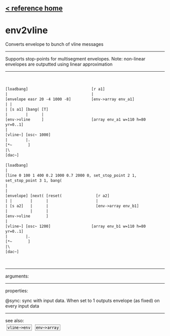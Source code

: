 [< reference home](index.html)
---

# env2vline


Converts envelope to bunch of vline messages

---

Supports stop-points for multisegment envelopes. Note: non-linear envelopes are
            outputted using linear approximation
<br>


---


```


[loadbang]                            [r a1]
|                                     |
[envelope easr 20 -4 1000 -8]         [env->array env_a1]
| |
| [s a1] [bang( [T]
|        |      |
[env->vline     ]                     [array env_a1 w=110 h=80 yr=0..1]
|
[vline~] [osc~ 1000]
|        |.
[*~       ]
|\
[dac~]

[loadbang]
|
[line 0 100 1 400 0.2 1000 0.7 2000 0, set_stop_point 2 1, set_stop_point 3 1, bang(
|
|
[envelope] [next( [reset(               [r a2]
| |        |      |                     |
| [s a2]   |      |                     [env->array env_b1]
|          |      |
[env->vline       ]
|
[vline~] [osc~ 1200]                  [array env_b1 w=110 h=80 yr=0..1]
|        |.
[*~       ]
|\
[dac~]

            
```

---
arguments:


---
properties:

@sync: sync with input data. When set
            to 1 outputs envelope (as fixed) on every input data<br>

---
see also:<br>
[![vline-&gt;env](img/object_vline-&gt;env.png)](vline->env.html)
[![env-&gt;array](img/object_env-&gt;array.png)](env->array.html)
